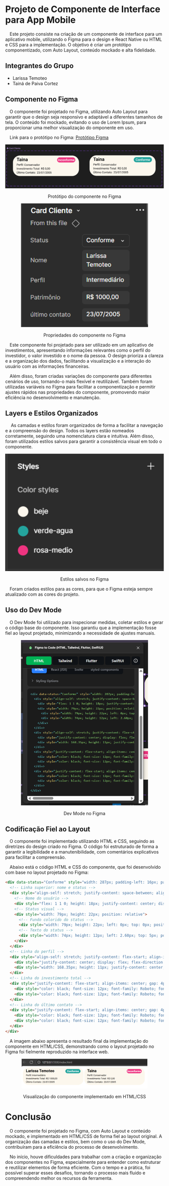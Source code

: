 # Projeto de Componente de Interface para App Mobile
&emsp;Este projeto consiste na criação de um componente de interface para um aplicativo mobile, utilizando o Figma para o design e React Native ou HTML e CSS para a implementação. O objetivo é criar um protótipo componentizado, com Auto Layout, conteúdo mockado e alta fidelidade.

## Integrantes do Grupo
- Larissa Temoteo
- Tainá de Paiva Cortez

## Componente no Figma

&emsp;O componente foi projetado no Figma, utilizando Auto Layout para garantir que o design seja responsivo e adaptável a diferentes tamanhos de tela. O conteúdo foi mockado, evitando o uso de Lorem Ipsum, para proporcionar uma melhor visualização do omponente em uso.

&emsp;Link para o protótipo no Figma: [Protótipo Figma](https://www.figma.com/design/xLPX15i40jijzkBAkJtJA6/Pondera-Ux--Larissa-e-Tain%C3%A1?node-id=6-3&t=rsymjRsKu8OuaEPD-1)

<div style="text-align: center;">
    <img src="assets/img_component.png" alt="Protótipo Figma" width="600">
    <p>Protótipo do componente no Figma</p>
</div>

<div style="text-align: center;">
    <img src="assets/img_component_props.png" alt="Propriedades do componente no Figma" width="80%">
    <p>Propriedades do componente no Figma</p>
</div>
&emsp;Este componente foi projetado para ser utilizado em um aplicativo de investimentos, apresentando informações relevantes como o perfil do investidor, o valor investido e o nome da pessoa. O design prioriza a clareza e a organização dos dados, facilitando a visualização e a interação do usuário com as informações financeiras.

&emsp;Além disso, foram criadas variações do componente para diferentes cenários de uso, tornando-o mais flexível e reutilizável. Também foram utilizadas variáveis no Figma para facilitar a componentização e permitir ajustes rápidos nas propriedades do componente, promovendo maior eficiência no desenvolvimento e manutenção.

## Layers e Estilos Organizados

&emsp; As camadas e estilos foram organizados de forma a facilitar a navegação e a compreensão do design. Todos os layers estão nomeados corretamente, seguindo uma nomenclatura clara e intuitiva. Além disso, foram utilizados estilos salvos para garantir a consistência visual em todo o componente.

<div style="text-align: center;">
    <img src="assets/img_styles_color.png" alt="styles" width="600">
    <p>Estilos salvos no Figma</p>
</div>

&emsp;Foram criados estilos para as cores, para que o Figma esteja sempre atualizado com as cores do projeto.

## Uso do Dev Mode
&emsp;O Dev Mode foi utilizado para inspecionar medidas, coletar estilos e gerar o código base do componente. Isso garantiu que a implementação fosse fiel ao layout projetado, minimizando a necessidade de ajustes manuais.

<div style="text-align: center;">
    <img src="assets/img_dev_mode.png" alt="dev_mode" width="80%">
    <p>Dev Mode no Figma</p>
</div>

## Codificação Fiel ao Layout

&emsp;O componente foi implementado utilizando HTML e CSS, seguindo as diretrizes do design criado no Figma. O código foi estruturado de forma a garantir a legibilidade e a manutenibilidade, com comentários explicativos para facilitar a compreensão.

&emsp;Abaixo está o código HTML e CSS do componente, que foi desenvolvido com base no layout projetado no Figma:
```html
<div data-status="Conforme" style="width: 287px; padding-left: 16px; padding-right: 16px; padding-top: 8px; padding-bottom: 8px; background: #FCF7ED; border-radius: 30px; flex-direction: column; justify-content: flex-start; align-items: flex-start; gap: 3px; display: inline-flex">
  <!-- Linha superior: nome e status -->
  <div style="align-self: stretch; justify-content: space-between; align-items: flex-start; display: inline-flex">
    <!-- Nome do usuário -->
    <div style="flex: 1 1 0; height: 18px; justify-content: center; display: flex; flex-direction: column; color: black; font-size: 20px; font-family: Roboto; font-weight: 600; word-wrap: break-word">Larissa Temoteo</div>
    <!-- Status visual -->
    <div style="width: 79px; height: 22px; position: relative">
      <!-- Fundo colorido do status -->
      <div style="width: 79px; height: 22px; left: 0px; top: 0px; position: absolute; background: #24A49D; border-radius: 30px"></div>
      <!-- Texto do status -->
      <div style="width: 74px; height: 12px; left: 2.60px; top: 5px; position: absolute; text-align: center; justify-content: center; display: flex; flex-direction: column; color: white; font-size: 14px; font-family: Roboto; font-weight: 600; word-wrap: break-word">Conforme</div>
    </div>
  </div>
  <!-- Linha do perfil -->
  <div style="align-self: stretch; justify-content: flex-start; align-items: center; gap: 2px; display: inline-flex">
    <div style="justify-content: center; display: flex; flex-direction: column; color: black; font-size: 12px; font-family: Roboto; font-weight: 400; word-wrap: break-word">Perfil:</div>
    <div style="width: 168.35px; height: 11px; justify-content: center; display: flex; flex-direction: column; color: black; font-size: 12px; font-family: Roboto; font-weight: 400; word-wrap: break-word">Intermediário</div>
  </div>
  <!-- Linha do investimento total -->
  <div style="justify-content: flex-start; align-items: center; gap: 4px; display: inline-flex">
    <div style="color: black; font-size: 12px; font-family: Roboto; font-weight: 400; word-wrap: break-word">Investimento Total:</div>
    <div style="color: black; font-size: 12px; font-family: Roboto; font-weight: 400; word-wrap: break-word">R$ 1000,00</div>
  </div>
  <!-- Linha do último contato -->
  <div style="justify-content: flex-start; align-items: center; gap: 4px; display: inline-flex">
    <div style="color: black; font-size: 12px; font-family: Roboto; font-weight: 400; word-wrap: break-word">Último Contato:</div>
    <div style="color: black; font-size: 12px; font-family: Roboto; font-weight: 400; word-wrap: break-word">23/07/2005</div>
  </div>
</div>
```

&emsp;A imagem abaixo apresenta o resultado final da implementação do componente em HTML/CSS, demonstrando como o layout projetado no Figma foi fielmente reproduzido na interface web.

<div style="text-align: center;">
    <img src="assets/img_componente_dev.png" alt="Componente implementado" width="400">
    <p>Visualização do componente implementado em HTML/CSS</p>
</div>

# Conclusão

&emsp;O componente foi projetado no Figma, com Auto Layout e conteúdo mockado, e implementado em HTML/CSS de forma fiel ao layout original. A organização das camadas e estilos, bem como o uso do Dev Mode, contribuíram para a eficiência do processo de desenvolvimento.

&emsp;No início, houve dificuldades para trabalhar com a criação e organização dos componentes no Figma, especialmente para entender como estruturar e reutilizar elementos de forma eficiente. Com o tempo e a prática, foi possível superar esses desafios, tornando o processo mais fluido e compreendendo melhor os recursos da ferramenta.

